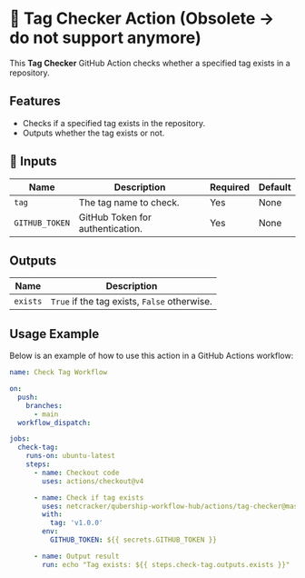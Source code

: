 # 🚀 Tag Checker Action (Obsolete -> do not support anymore)

This **Tag Checker** GitHub Action checks whether a specified tag exists in a repository.

## Features

- Checks if a specified tag exists in the repository.
- Outputs whether the tag exists or not.

## 📌 Inputs

| Name           | Description                      | Required | Default |
| -------------- | -------------------------------- | -------- | ------- |
| `tag`          | The tag name to check.           | Yes      | None    |
| `GITHUB_TOKEN` | GitHub Token for authentication. | Yes      | None    |

## Outputs

| Name     | Description                                  |
| -------- | -------------------------------------------- |
| `exists` | `True` if the tag exists, `False` otherwise. |

## Usage Example

Below is an example of how to use this action in a GitHub Actions workflow:

```yaml
name: Check Tag Workflow

on:
  push:
    branches:
      - main
  workflow_dispatch:

jobs:
  check-tag:
    runs-on: ubuntu-latest
    steps:
      - name: Checkout code
        uses: actions/checkout@v4

      - name: Check if tag exists
        uses: netcracker/qubership-workflow-hub/actions/tag-checker@master
        with:
          tag: 'v1.0.0'
        env:
          GITHUB_TOKEN: ${{ secrets.GITHUB_TOKEN }}

      - name: Output result
        run: echo "Tag exists: ${{ steps.check-tag.outputs.exists }}"
```
